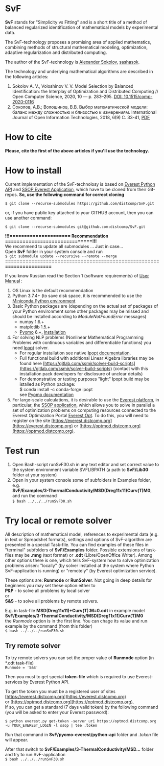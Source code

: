 # SvF
**SvF** stands for "Simplicity vs Fitting" and is a short title of a method of balanced regularized identification of mathematical models by experimental data.

The SvF-technology proposes a promising area of applied mathematics, combining methods of structural mathematical modeling, optimization, adaptive regularization and distributed computing.

The author of the SvF-technology is [Alexander Sokolov](https://scholar.google.ru/citations?user=mtE_u_YAAAAJ&hl=en&oi=sra), [sashasok](https://gitlab.com/sashasok). 

The technology and underlying mathematical algorithms are described in the following articles:  
1. Sokolov A. V., Voloshinov V. V. Model Selection by Balanced Identification: the Interplay of Optimization and Distributed Computing // Open Computer Science, 2020, 10 — p. 283–295. [DOI: 10.1515/comp-2020-0116](https://doi.org/10.1515/comp-2020-0116)  
2. Соколов, А.В.; Волошинов, В.В. Выбор математической модели: баланс между сложностью и близостью к измерениям. International Journal of Open Information
Technologies, 2018, 6(9) C. 33-41, [PDF](http://injoit.org/index.php/j1/article/view/612)

<!-- Current repository is the public version of the [private SvF repository](https://gitlab.com/sashasok/svf). -->

# How to cite
**Please, cite the first of the above articles if you'll use the technology.**

# How to install
Current implementation of the SvF-technolosy is based on [Everest Python API](https://gitlab.com/everest/python-api) and [SSOP Everest Application](https://optmod.distcomp.org/apps/vladimirv/solve-set-opt-probs), which have to be cloned from their Git-repos. **So, use the following command for correct cloning**

`$ git clone --recurse-submodules https://github.com/distcomp/SvF.git`

or, if you have public key attached to your GITHUB account, then you can use another command:

`$ git clone --recurse-submodules git@github.com:distcomp/SvF.git`

**!!!===================== Recommendation ==============================!!!**   
We recommend to update all submodules ... Just in case...   
Open **SvF** folder in your system console and run  
`$ git submodule update --recursive --remote --merge`  
**=====================================================================**


If you know Russian read the Section 1 (software requirements) of [User Manual](https://github.com/distcomp/SvF/blob/main/SvF_UserGuide29v02.pdf) :

1. OS Linux is the default recommendation
2. Python 3.7.4+ (to save disk space, it is recommended to use the [Miniconda Python environment](https://docs.conda.io/en/latest/miniconda.html)
3. Basic Python packages are (depending on the actual set of packages of your Python environment some other packages may be missed and should be installed according to *ModuleNotFoundError* messages)
	* numpy 1.6.+
   	* matplotlib 1.5.+
   	* [Pyomo](http://www.pyomo.org/) 6.+, [Installation](https://pyomo.readthedocs.io/en/stable/installation.html) 
4. For solving NLP problems (Nonlinear Mathematical Programming Problems with continuous variables and differentiable functions) you need [Ipopt](https://github.com/coin-or/Ipopt) solver. 
	* For regular installation see native [Ipopt documentation](https://coin-or.github.io/Ipopt/INSTALL.html).
	* Full functional build with additional Linear Algebra libraries may be found here [https://gitlab.com/ssmir/solver-build-scripts](https://gitlab.com/ssmir/solver-build-scripts) (contact with this installation pack developers for disclosure of unclear details)
	* For demonstrative or testing purposes "light" Ipopt build may be istalled as Python package:  
$ conda install -c conda-forge ipopt  
see [Pyomo documentation](https://pyomo.readthedocs.io/en/stable/installation.html#using-conda)
5. For large-scale calculations, it is desirable to use the [Everest platform](http://everest.distcomp.org/), in particular, the [SSOP application](https://optmod.distcomp.org/apps/vladimirv/solve-set-opt-probs), which allows you to solve in parallel a set of optimization problems on computing resources connected to the Everest Optimization Portal [Everest Opt](https://optmod.distcomp.org). To do this, you will need to register on the site [https://everest.distcomp.org](https://everest.distcomp.org) or [https://optmod.distcomp.org](https://optmod.distcomp.org).

# Test run  
1. Open Bash-script runSvF30.sh in any text editor and set correct value to the system environment variable SVFLIBPATH (a path to **SvF/Lib30** folder at your system)
2. Open in your system console some of subfolders in Examples folder, e.g.   
 **SvF/Examples/3-ThermalConductivity/MSD(Dreg11x11)Curv(T)M0**,  
   and run the command  
   `$ bash ../../../runSvF30.sh`
   
# Try local or remote solver

All description of mathematical model, references to experimental data (e.g. in text or Spreadshet formats), settings and options of SvF-algorithm are presented in a special Task-file. You can find examples of these files in "terminal" subfolders of **SvF/Examples** folder. Possible extensions of task-files may be **.mng** (text format) or **.odt** (Libre/OpenOffice Writer). Among other options there is one, which tells SvF-system how to solve optimization problems arisen: "locally" (by solver installed at the system where Python SvF-application is running) or "remotely" (by Everest optimization service).

These options are: **Runmode** or **RunSolver**. Not going in deep details for beginners you may set these option either to  
**P&P** -  to solve all problems by local solver  
or  
**S&S** - to solve all problems by remote solvers.

E.g. in task-file **MSD(Dreg11x11)+Curv(T):M=0.odt** in example model  
 **SvF/Examples/3-ThermalConductivity/MSD(Dreg11x11)Curv(T)M0**  
  the *Runmode* option is in the first line. You can chage its value and run example by the command (from this folder)  
   `$ bash ../../../runSvF30.sh`

## Try remote solver

To try remote solvers you can set the proper value of **Runmode** option (in *.odt task-file)  
`Runmode = 'S&S'`

Then you must to get special **token-file** which is required to use Everest-services by Everest Python API. 

To get the token you must be a registered user of sites [https://everest.distcomp.org](https://everest.distcomp.org) or [https://optmod.distcomp.org](https://optmod.distcomp.org).  
 If so, you can get a standard (7 days valid token) by the following command (you will be asked to enter your Everest password):  
 
`$ python everest.py get-token -server_uri https://optmod.distcomp.org -u YOUR_EVEREST_LOGIN -l ssop | tee .token`  

Run that command in **SvF/pyomo-everest/python-api** folder and *.token* file will appear.

After that switch to **SvF/Examples/3-ThermalConductivity/MSD...** folder and try to run SvF-application   
   `$ bash ../../../runSvF30.sh`

	

